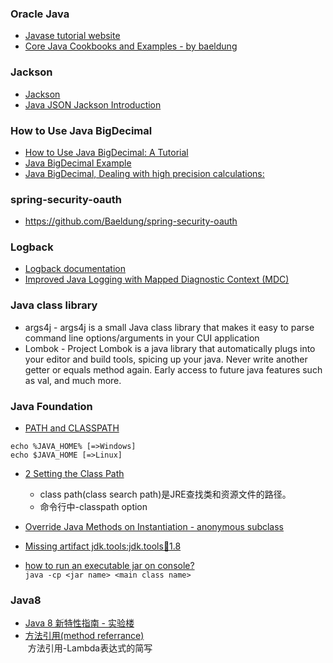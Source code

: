 ### Oracle Java
+ [Javase tutorial website](https://docs.oracle.com/javase/tutorial/index.html)
+ [Core Java Cookbooks and Examples - by baeldung](https://github.com/eugenp/tutorials/tree/master/core-java)

### Jackson
+ [Jackson](https://github.com/FasterXML/jackson-docs)  
+ [Java JSON Jackson Introduction](http://www.studytrails.com/java/json/java-jackson-introduction/)  

### How to Use Java BigDecimal
+ [How to Use Java BigDecimal: A Tutorial](http://www.opentaps.org/docs/index.php/How_to_Use_Java_BigDecimal:_A_Tutorial)  
+ [Java BigDecimal Example](https://examples.javacodegeeks.com/core-java/math/bigdecimal-example/)  
+ [Java BigDecimal, Dealing with high precision calculations:](http://voidexception.weebly.com/java-bigdecimal---dealing-with-high-precision-calculations.html)  

### spring-security-oauth
+ https://github.com/Baeldung/spring-security-oauth

### Logback
+ [Logback documentation](https://logback.qos.ch/documentation.html)
+ [Improved Java Logging with Mapped Diagnostic Context (MDC)](http://www.baeldung.com/mdc-in-log4j-2-logback)

### Java class library
+ args4j - args4j is a small Java class library that makes it easy to parse command line options/arguments in your CUI application
+ Lombok - Project Lombok is a java library that automatically plugs into your editor and build tools, spicing up your java.
Never write another getter or equals method again. Early access to future java features such as val, and much more.


### Java Foundation
+ [PATH and CLASSPATH](https://docs.oracle.com/javase/tutorial/essential/environment/paths.html)
```
echo %JAVA_HOME% [=>Windows]
echo $JAVA_HOME [=>Linux]
```
+ [2 Setting the Class Path](https://docs.oracle.com/javase/8/docs/technotes/tools/windows/classpath.html)  
  + class path(class search path)是JRE查找类和资源文件的路径。  
  + 命令行中-classpath option

+ [Override Java Methods on Instantiation - anonymous subclass](http://software.danielwatrous.com/override-java-methods-on-instantiation/)

+ [Missing artifact jdk.tools:jdk.tools:jar:1.8](https://stackoverflow.com/q/11118070/4983501)

+ [how to run an executable jar on console?](http://www.cnblogs.com/niaomingjian/p/8495855.html)  
  `java -cp <jar name> <main class name>`


### Java8
+ [Java 8 新特性指南 - 实验楼](https://www.shiyanlou.com/courses/539)
+ [方法引用(method referrance)](http://blog.csdn.net/wwwsssaaaddd/article/details/37573517)  
  方法引用-Lambda表达式的简写  


